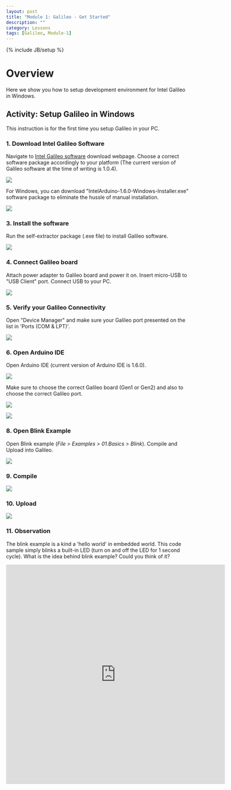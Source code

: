 ```yaml
---
layout: post
title: "Module 1: Galileo - Get Started"
description: ""
category: Lessons
tags: [Galileo, Module-1]
---
```

{% include JB/setup %}

# Overview

Here we show you how to setup development environment for Intel Galileo in Windows. 

## Activity: Setup Galileo in Windows

This instruction is for the first time you setup Galileo in your PC. 

### 1. Download Intel Galileo Software

Navigate to [Intel Galileo software](https://downloadcenter.intel.com/download/24355/Intel-Galileo-Software-Package-1-0-4) download webpage. Choose a correct software package accordingly to your platform (The current version of Galileo software at the time of writing is 1.0.4). 

![](/img/module-1_galileo-software-download-webpage.png)

For Windows, you can download "IntelArduino-1.6.0-Windows-Installer.exe" software package to eliminate the hussle of manual installation.

![](/img/module-1_galileo-software-windows-exe.png) 

### 3. Install the software

Run the self-extractor package (.exe file) to install Galileo software. 

![](/img/module-1_galileo-software-exe.png)

### 4. Connect Galileo board

Attach power adapter to Galileo board and power it on. Insert micro-USB to "USB Client" port. Connect USB to your PC.

![](/img/connect-galileo.png)

### 5. Verify your Galileo Connectivity

Open "Device Manager" and make sure your Galileo port presented on the list in 'Ports (COM & LPT)'.

![](/img/module-1_device-manager.png) 

### 6. Open Arduino IDE 

Open Arduino IDE (current version of Arduino IDE is 1.6.0).

![](/img/module-1_arduino-ide-1.6.0.png)

Make sure to choose the correct Galileo board (Gen1 or Gen2) and also to choose the correct Galileo port. 

![](/img/module-1_arduino-ide-1.6.0-select-board.png)

![](/img/module-1_arduino-ide-1.6.0-select-port.png)

### 8. Open Blink Example

Open Blink example (*File > Examples > 01.Basics > Blink*). Compile and Upload into Galileo.

![](/img/module-1_arduino-ide-1.6.0-blink-example.png)

### 9. Compile 

![](/img/module-1_arduino-ide-1.6.0-blink-compile.png)

### 10. Upload

![](/img/module-1_arduino-ide-1.6.0-blink-upload.png)

### 11. Observation

The blink example is a kind a 'hello world' in embedded world. This code sample simply blinks a built-in LED (turn on and off the LED for 1 second cycle). What is the idea behind blink example? Could you think of it?

<iframe class="vine-embed" src="https://vine.co/v/OwXQe53ETB3/embed/postcard?audio=1" width="600" height="600" frameborder="0"></iframe><script async src="//platform.vine.co/static/scripts/embed.js" charset="utf-8"></script>
